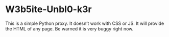 # W3b5ite-Unbl0-k3r
This is a simple Python proxy.
It doesn’t work with CSS or JS.
It will provide the HTML of any page.
Be warned it is very buggy right now.

